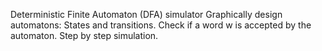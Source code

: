 Deterministic Finite Automaton (DFA) simulator
Graphically design automatons: States and transitions.
Check if a word w is accepted by the automaton.
Step by step simulation.
